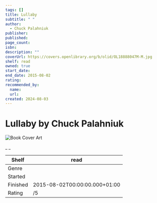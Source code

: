 ```yaml
---
tags: []
title: Lullaby
subtitle: " "
author:
  - Chuck Palahniuk
publisher:
published:
page_count:
isbn:
description: ""
coverUrl: https://covers.openlibrary.org/b/olid/OL18888047M-M.jpg
shelf: read
owned: true
start_date:
end_date: 2015-08-02
rating:
recommended_by:
  name:
  url:
created: 2024-08-03
---
```


# Lullaby by Chuck Palahniuk

![Book Cover Art](https://covers.openlibrary.org/b/olid/OL18888047M-M.jpg)

_ _

| Shelf | read |
| --- | --- |
| Genre |  |
| Started |  |
| Finished | 2015-08-02T00:00:00.000+01:00 |
| Rating | /5 |
